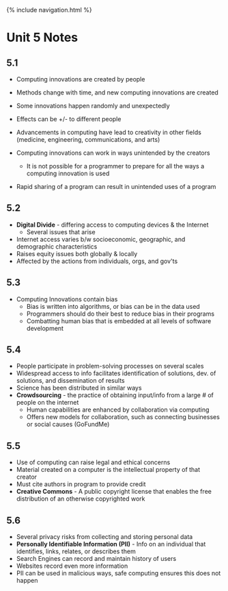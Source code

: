 {% include navigation.html %}

# Unit 5 Notes

## 5.1

* Computing innovations are created by people

* Methods change with time, and new computing innovations are created

* Some innovations happen randomly and unexpectedly

* Effects can be +/- to different people

* Advancements in computing have lead to creativity in other fields (medicine, engineering, communications, and arts)

* Computing innovations can work in ways unintended by the creators

  * It is not possible for a programmer to prepare for all the ways a computing innovation is used

* Rapid sharing of a program can result in unintended uses of a program

  

## 5.2

* **Digital Divide** - differing access to computing devices & the Internet
  * Several issues that arise
* Internet access varies b/w socioeconomic, geographic, and demographic characteristics
* Raises equity issues both globally & locally
* Affected by the actions from individuals, orgs, and gov'ts



## 5.3

* Computing Innovations contain bias
  * Bias is written into algorithms, or bias can be in the data used
  * Programmers should do their best to reduce bias in their programs
  * Combatting human bias that is embedded at all levels of software development



## 5.4

* People participate in problem-solving processes on several scales
* Widespread access to info facilitates identification of solutions, dev. of solutions, and dissemination of results
* Science has been distributed in similar ways
* **Crowdsourcing** - the practice of obtaining input/info from a large # of people on the internet
  * Human capabilities are enhanced by collaboration via computing
  * Offers new models for collaboration, such as connecting businesses or social causes (GoFundMe)



## 5.5

* Use of computing can raise legal and ethical concerns
* Material created on a computer is the intellectual property of that creator
* Must cite authors in program to provide credit
* **Creative Commons** - A public copyright license that enables the free distribution of an otherwise copyrighted work



## 5.6

* Several privacy risks from collecting and storing personal data
* **Personally Identifiable Information (PII)** - Info on an individual that identifies, links, relates, or describes them
* Search Engines can record and maintain history of users
* Websites record even more information
* PII can be used in malicious ways, safe computing ensures this does not happen
